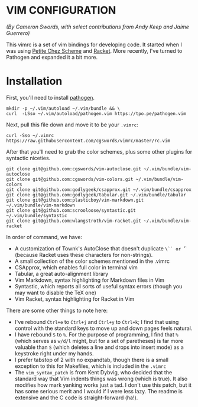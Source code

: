 # VIM CONFIGURATION

*(By Cameron Swords, with select contributions from Andy Keep and Jaime Guerrero)*

This vimrc is a set of vim bindings for developing code. It started when I
was using [Petite Chez Scheme](http://www.scheme.com/petitechezscheme.html) and
[Racket](http://racket-lang.org/). More recently, I've turned to Pathogen and
expanded it a bit more.

# Installation

First, you'll need to install [pathogen](https://github.com/tpope/vim-pathogen).

    mkdir -p ~/.vim/autoload ~/.vim/bundle && \
    curl  -LSso ~/.vim/autoload/pathogen.vim https://tpo.pe/pathogen.vim

Next, pull this file down and move it to be your `.vimrc`:

    curl -Sso ~/.vimrc https://raw.githubusercontent.com/cgswords/vimrc/master/rc.vim

After that you'll need to grab the color schemes, plus some other plugins for
syntactic niceties.

    git clone git@github.com:cgswords/vim-autoclose.git ~/.vim/bundle/vim-autoclose
    git clone git@github.com:cgswords/vim-colors.git ~/.vim/bundle/vim-colors
    git clone git@github.com:godlygeek/csapprox.git ~/.vim/bundle/csapprox
    git clone git@github.com:godlygeek/tabular.git ~/.vim/bundle/tabular
    git clone git@github.com:plasticboy/vim-markdown.git ~/.vim/bundle/vim-markdown
    git clone git@github.com:scrooloose/syntastic.git ~/.vim/bundle/syntastic
    git clone git@github.com:wlangstroth/vim-racket.git ~/.vim/bundle/vim-racket

In order of command, we have:
  
- A customization of Townk's AutoClose that doesn't duplicate `\`` or `'` 
  (because Racket uses these characters for non-strings).
- A small collection of the color schemes mentioned in the .vimrc
- CSApprox, which enables full color in terminal vim
- Tabular, a great auto-alignment library
- Vim Markdown, syntax highlighting for Markdown files in Vim
- Syntastic, which reports all sorts of useful syntax errors (though you may
  want to disable the TeX one)
- Vim Racket, syntax highlighting for Racket in Vim

There are some other things to note here:

- I've rebound `Ctrl+e` to `Ctrl+j` and `Ctrl+y` to `Ctrl+k`; I find that using
  control with the standard keys to move up and down pages feels natural.
- I have rebound `S` to `%`. For the purpose of programming, I find that `%` 
  (which serves as `w/d/l` might, but for a set of paretheses) is far more
  valuable than `S` (which deletes a line and drops into insert mode) as a 
  keystroke right under my hands.
- I prefer tabstop of 2 with no expandtab, though there is a small
  exception to this for Makefiles, which is included in the `.vimrc`
- The `vim_syntax_patch` is from Kent Dybvig, who decided that the standard
  way that Vim indents things was wrong (which is true). It also modifies how
  mark yanking works just a tad. I don't use this patch, but it has some
  serious merit and I would if I were less lazy. The readme is extensive and
  the C code is straight-forward (ha!).

